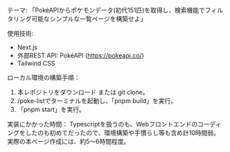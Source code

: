 テーマ: 「PokéAPIからポケモンデータ(初代151匹)を取得し、検索機能でフィルタリング可能なシンプルな一覧ページを構築せよ」

使用技術:
- Next.js
- 外部REST API: PokéAPI (https://pokeapi.co/)
- Tailwind CSS

ローカル環境の構築手順：
1. 本レポジトリをダウンロード または git clone。
2. /poke-listでターミナルを起動し、「pnpm build」を実行。
3. 「pnpm start」を実行。

実装にかかった時間：
Typescriptを扱うのも、Webフロントエンドのコーディングをしたのも初めてだったので、環境構築や手慣らし等も含め計10時間弱。
実際の本ページ作成には、約5～6時間程度。
